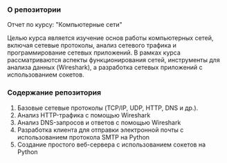 ### О репозитории
Отчет по курсу: "Компьютерные сети"

Целью курса является изучение основ работы компьютерных сетей, включая сетевые протоколы, анализ сетевого трафика и программирование сетевых приложений. В рамках курса рассматриваются аспекты функционирования сетей, инструменты для анализа данных (Wireshark), а разработка сетевых приложений с использованием сокетов.

### Содержание репозитория
1. Базовые сетевые протоколы (TCP/IP, UDP, HTTP, DNS и др.). 
2. Анализ HTTP-трафика с помощью Wireshark 
3. Анализ DNS-запросов и ответов с помощью Wireshark
4. Разработка клиента для отправки электронной почты с использованием протокола SMTP на Python
5. Создание простого веб-сервера с использованием сокетов на Python